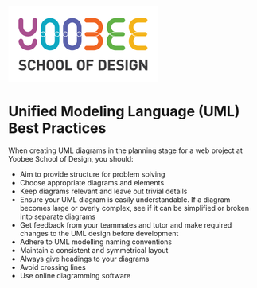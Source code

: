 [![Yoobee School of Design](https://raw.githubusercontent.com/YoobeeWebTutors/yoobee-web-best-practices/master/images/yoobee-logo-300w.png)](http://yoobee.ac.nz)

# Unified Modeling Language (UML) Best Practices

When creating UML diagrams in the planning stage for a web project at Yoobee School of Design, you should:

* Aim to provide structure for problem solving
* Choose appropriate diagrams and elements
* Keep diagrams relevant and leave out trivial details
* Ensure your UML diagram is easily understandable. If a diagram becomes large or overly complex, see if it can be simplified or broken into separate diagrams
* Get feedback from your teammates and tutor and make required changes to the UML design before development
* Adhere to UML modelling naming conventions
* Maintain a consistent and symmetrical layout
* Always give headings to your diagrams
* Avoid crossing lines 
* Use online diagramming software
